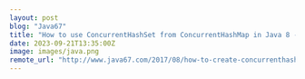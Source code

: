 ```yaml
---
layout: post
blog: "Java67"
title: "How to use ConcurrentHashSet from ConcurrentHashMap in Java 8 - Example Tutorial"
date: 2023-09-21T13:35:00Z
image: images/java.png
remote_url: "http://www.java67.com/2017/08/how-to-create-concurrenthashset-from-concurrentHashMap-Java-example.html"
---
```

